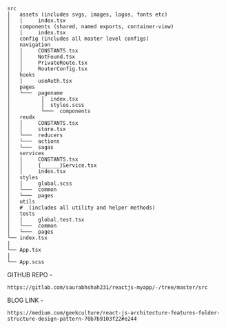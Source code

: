 ```
src
│   assets (includes svgs, images, logos, fonts etc)
│   |     index.tsx
│   components (shared, named exports, container-view)
│   |     index.tsx
│   config (includes all master level configs)
│   navigation
│   │     CONSTANTS.tsx
│   │     NotFound.tsx
│   │     PrivateRoute.tsx
│   │     RouterConfig.tsx
│   hooks
│   │     useAuth.tsx
│   pages
│   └───  pagename
│          │  index.tsx
│          │  styles.scss
│          └───  components
│   reudx
│   │     CONSTANTS.tsx
│   │     store.tsx
│   └───  reducers
│   └───  actions
│   └───  sagas
│   services
│   │     CONSTANTS.tsx
│   │     {______}Service.tsx
│   │     index.tsx
│   styles
│   │     global.scss
│   └───  common
│   └───  pages
│   utils
│   #  (includes all utility and helper methods)
│   tests
│   │     global.test.tsx
│   └───  common
│   └───  pages
└── index.tsx
│
└── App.tsx
│
└── App.scss
```

GITHUB REPO - 
    
    https://gitlab.com/saurabhshah231/reactjs-myapp/-/tree/master/src

BLOG LINK -

    https://medium.com/geekculture/react-js-architecture-features-folder-structure-design-pattern-70b7b9103f22#e244